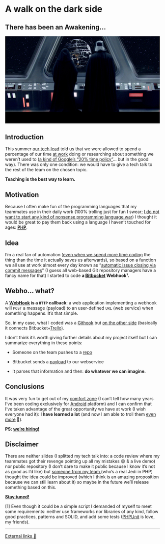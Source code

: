 # A walk on the dark side
## There has been an Awakening…

![](art/1.jpeg)

## Introduction

This summer [our tech lead](https://twitter.com/jberlana) told us that we were allowed to spend a percentage of our time [at work](https://lolamarket.com/) doing or researching about something we weren’t used to ([a kind of Google’s “20% time policy”](https://www.businessinsider.com/google-20-percent-time-policy-2015-4?IR=T)… but in the good way). There was only one condition: we would have to give a tech talk to the rest of the team on the chosen topic.

**Teaching is the best way to learn.**

## Motivation

Because I often make fun of the programming languages that my teammates use in their daily work (100% trolling just for fun I swear; [I do not want to start any kind of nonsense programming language war](https://www.businessinsider.com/why-coders-get-into-religious-wars-over-programming-languages-2015-6?IR=T)) I thought it would be great to pay them back using a language I haven’t touched for ages: **[PHP](https://eev.ee/blog/2012/04/09/php-a-fractal-of-bad-design/)**.

## Idea

I’m a real fan of automation ([even when we spend more time coding](https://xkcd.com/1205/) the thing than the time it actually saves us afterwards), so based on a function we all use at work almost every day known as “[automatic issue closing via commit messages](https://confluence.atlassian.com/bitbucket/resolve-issues-automatically-when-users-push-code-221451126.html)” (I guess all web-based Git repository managers have a fancy name for that) I started to code **a [Bitbucket](https://medium.com/@hector6872/moving-from-github-to-bitbucket-30c12dd8aea5) Webhook¹.**

## Webho… what?

A **[WebHook](https://en.wikipedia.org/wiki/Webhook) is a `HTTP` callback**: a web application implementing a webhook will `POST` a message (payload) to an user-defined `URL` (web service) when something happens. It’s that simple.

So, in my case, what I coded was a [Githook](https://medium.com/@hector6872/how-good-are-git-hooks-75ae4c3fe3f5) but [on the other side](https://www.reddit.com/r/ProgrammerHumor/comments/7zhco9/frontend_vs_backend/) (basically it connects Bitbucket+[Trello](https://developers.trello.com/)).

I don’t think it’s worth giving further details about my project itself but I can summarize everything in these points:

* Someone on the team pushes to a [repo](https://confluence.atlassian.com/bitbucket/manage-webhooks-735643732.html)

* Bitbucket sends a [payload](https://confluence.atlassian.com/bitbucket/event-payloads-740262817.html) to our webservice

* It parses that information and then: **do whatever we can imagine.**

## Conclusions

It was very fun to get out of my [comfort zone](http://lmgtfy.com/?q=comfort+zone+where+the+magic+happens) (I can’t tell how many years I’ve been coding exclusively for [Android](https://play.google.com/store/apps/details?id=com.comprea.client) platform) and I can confirm that I’ve taken advantage of the great opportunity we have at work (I wish everyone had it): **I have learned a lot** (and now I am able to troll them [even more](https://twitter.com/Syknapse) 🤷).

**PS: [we’re hiring!](https://lolamarket.com/jobs/)**

## Disclaimer

There are neither slides (I splitted my tech talk into: a code review where my teammates got their revenge pointing up all my mistakes 😃 & a live demo) nor public repository (I don’t dare to make it public because I know it’s not as good as I’d like) but [someone from my team ](https://twitter.com/Jokantaro)(who’s a real Jedi in PHP) thought the idea could be improved (which I think is an amazing proposition because we can still learn about it) so maybe in the future we’ll release something based on this.

**[Stay tuned!](https://twitter.com/LolaMarket_tech)**

[1] Even though it could be a simple script I demanded of myself to meet some requirements: neither use frameworks nor libraries of any kind, follow good practices, patterns and SOLID, and add some tests ([PHPUnit](https://phpunit.de/) is love, my friends).

*****

[External links 👀](https://gist.github.com/hrules6872/25fcd2ab507f2293c8ab8720983afcc4)
